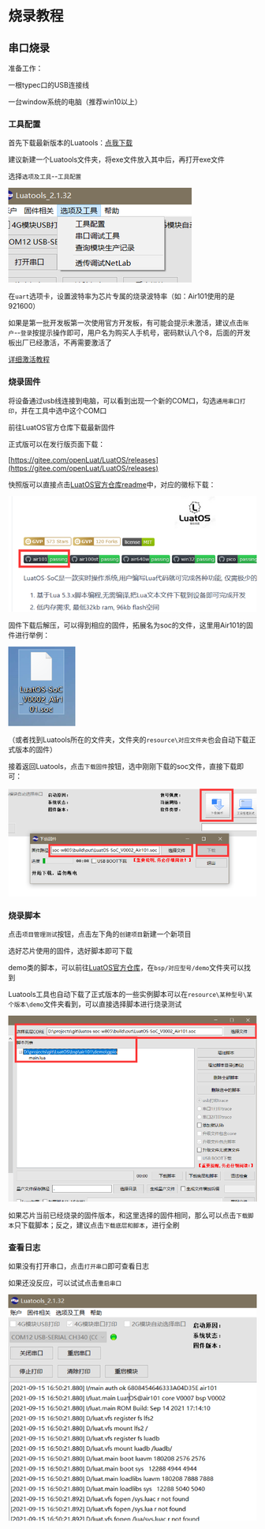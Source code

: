 # 烧录教程

## 串口烧录

准备工作：

一根typec口的USB连接线

一台window系统的电脑（推荐win10以上）

### 工具配置

首先下载最新版本的Luatools：[点我下载](https://luatos.com/luatools/download/last)

建议新建一个Luatools文件夹，将exe文件放入其中后，再打开exe文件

选择`选项及工具`--`工具配置`

![](img/90162500_1631695006.png)

在`uart`选项卡，设置波特率为芯片专属的烧录波特率（如：Air101使用的是921600）

如果是第一批开发板第一次使用官方开发板，有可能会提示未激活，建议点击`账户`--`登录`按提示操作即可，用户名为购买人手机号，密码默认八个8，后面的开发板出厂已经激活，不再需要激活了

[详细激活教程](https://doc.openluat.com/article/3608)

### 烧录固件

将设备通过usb线连接到电脑，可以看到出现一个新的COM口，勾选`通用串口打印`，并在工具中选中这个COM口

前往LuatOS官方仓库下载最新固件

正式版可以在发行版页面下载：

[https://gitee.com/openLuat/LuatOS/releases](https://gitee.com/openLuat/LuatOS/releases)

快照版可以直接点击[LuatOS官方仓库readme](https://gitee.com/openLuat/LuatOS)中，对应的徽标下载：

![](img/73336200_1631695428.png)

固件下载后解压，可以得到相应的固件，拓展名为soc的文件，这里用Air101的固件进行举例：

![](img/24035700_1631695521.png)

（或者找到Luatools所在的文件夹，文件夹的`resource\对应文件夹`也会自动下载正式版本的固件）

接着返回Luatools，点击`下载固件`按钮，选中刚刚下载的soc文件，直接下载即可：

![](img/80909300_1631695603.png)

### 烧录脚本

点击`项目管理测试`按钮，点击左下角的`创建项目`新建一个新项目

选好芯片使用的固件，选好脚本即可下载

demo类的脚本，可以前往[LuatOS官方仓库](https://gitee.com/openLuat/LuatOS)，在`bsp/对应型号/demo`文件夹可以找到

Luatools工具也自动下载了正式版本的一些实例脚本可以在`resource\某种型号\某个版本\demo`文件夹看到，可以直接选择脚本进行烧录测试

![](img/49360400_1631695719.png)

如果芯片当前已经烧录的固件版本，和这里选择的固件相同，那么可以点击`下载脚本`只下载脚本；反之，建议点击`下载底层和脚本`，进行全刷

### 查看日志

如果没有打开串口，点击`打开串口`即可查看日志

如果还没反应，可以试试点击`重启串口`

![](img/28614300_1631695832.png)
